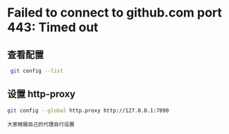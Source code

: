 # Failed to connect to github.com port 443: Timed out

## 查看配置

```bash
 git config --list
```

## 设置 http-proxy

```bash
git config --global http.proxy http://127.0.0.1:7890
```

	大家根据自己的代理自行设置

